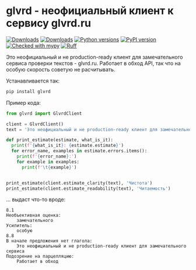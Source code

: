 # glvrd - неофициальный клиент к сервису glvrd.ru

[![Downloads](https://static.pepy.tech/badge/glvrd/month)](https://pepy.tech/project/glvrd)
[![Downloads](https://static.pepy.tech/badge/glvrd)](https://pepy.tech/project/glvrd)
[![Python versions](https://img.shields.io/pypi/pyversions/glvrd.svg)](https://pypi.python.org/pypi/glvrd)
[![PyPI version](https://badge.fury.io/py/glvrd.svg)](https://badge.fury.io/py/glvrd)
[![Checked with mypy](http://www.mypy-lang.org/static/mypy_badge.svg)](http://mypy-lang.org/)
[![Ruff](https://img.shields.io/endpoint?url=https://raw.githubusercontent.com/astral-sh/ruff/main/assets/badge/v2.json)](https://github.com/astral-sh/ruff)

Это неофициальный и не production-ready клиент для замечательного сервиса проверки текстов - glvrd.ru. Работает в обход API, так что на особую скорость советую не расчитывать.

Устанавливается так:

```bash
pip install glvrd
```

Пример кода:

```python
from glvrd import GlvrdClient

client = GlvrdClient()
text = 'Это неофициальный и не production-ready клиент для замечательного сервиса проверки текстов - glvrd.ru. Работает в обход API, так что на особую скорость советую не расчитывать.'

def print_estimate(estimate, what_is_it):
  print(f'{what_is_it}: {estimate.estimate}')
  for error_name, examples in estimate.errors.items():
    print(f'{error_name}:')
    for example in examples:
      print(f'\t{example}')


print_estimate(client.estimate_clarity(text), 'Чистота')
print_estimate(client.estimate_readability(text), 'Читаемость')
```

... выдаст что-то вроде:

```
8.1
Необъективная оценка:
	замечательного
Усилитель:
	особую
8.8
В начале предложения нет глагола:
	Это неофициальный и не production-ready клиент для замечательного сервиса
Подозрение на парцелляцию:
	Работает в обход
```
